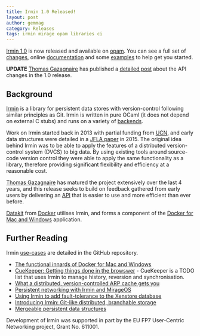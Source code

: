 ```yaml
---
title: Irmin 1.0 Released!
layout: post
author: gemmag
category: Releases
tags: irmin mirage opam libraries ci
---
```


[Irmin 1.0](https://github.com/mirage/irmin) is now released and available on [opam](https://opam.ocaml.org/packages/irmin/irmin.1.0.0/). You can see a full set of [changes](https://github.com/mirage/irmin/releases/tag/1.0.0), online [documentation](https://mirage.github.io/irmin/Irmin.html) and some [examples](https://github.com/mirage/irmin/tree/master/examples) to help get you started.

**UPDATE** [Thomas Gazagnaire](http://gazagnaire.org/) has published a [detailed post](https://mirage.io/blog/irmin-1.0) about the API changes in the 1.0 release.

## Background

[Irmin](https://github.com/mirage/irmin) is a library for persistent data stores with version-control following similar principles as Git. Irmin is written in pure OCaml (it does not depend on external C stubs) and runs on a variety of [backends](https://github.com/mirage/irmin/tree/1.0.0#backends).

Work on Irmin started back in 2013 with partial funding from [UCN](https://usercentricnetworking.eu/), and early data structures were detailed in a [JFLA paper](http://anil.recoil.org/papers/2015-jfla-irmin.pdf) in 2015. The original idea behind Irmin was to be able to apply the features of a distributed version-control system (DVCS) to big data. By using existing tools around source-code version control they were able to apply the same functionality as a library, therefore providing significant flexibility and efficiency at a reasonable cost.

[Thomas Gazagnaire](http://gazagnaire.org/) has matured the project extensively over the last 4 years, and this release seeks to build on feedback gathered from early users by delivering an [API](https://mirage.github.io/irmin/) that is easier to use and more efficient than ever before.

[Datakit](https://github.com/docker/datakit) from [Docker](https://www.docker.com) utilises Irmin, and forms a component of the [Docker for Mac and Windows](http://ocamllabs.io/releases/2016/05/18/datakit.html) application.

## Further Reading

Irmin [use-cases](https://github.com/mirage/irmin#use-cases) are detailed in the GitHub repository.

* [The functional innards of Docker for Mac and Windows](http://ocamllabs.io/talks/#talks-ldnfunc16anil)
* [CueKeeper: Getting things done in the browswer](http://roscidus.com/blog/blog/2015/04/28/cuekeeper-gitting-things-done-in-the-browser/) - CueKeeper is a TODO list that uses Irmin to manage history, reversion and synchronisation.
* [What a distributed, version-controlled ARP cache gets you](https://www.somerandomidiot.com/blog/2015/04/24/what-a-distributed-version-controlled-ARP-cache-gets-you/)
* [Persistent networking with Irmin and MirageOS](http://decks.openmirage.org/ocaml15-irminnet#/)
* [Using Irmin to add fault-tolerance to the Xenstore database](https://mirage.io/blog/introducing-irmin-in-xenstore)
* [Introducing Irmin: Git-like distributed, branchable storage](https://mirage.io/blog/introducing-irmin)
* [Mergeable persistent data structures](http://anil.recoil.org/papers/2015-jfla-irmin.pdf)

Development of Irmin was supported in part by the EU FP7 User-Centric Networking project, Grant No. 611001.
